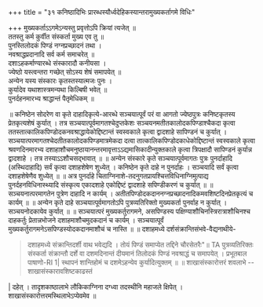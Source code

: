+++
title = "३१ कनिष्ठादिभिः प्रारब्धस्यौर्ध्वदेहिकस्यान्तरामुख्यकर्तागमे विधिः"

+++
मुख्यकर्ताऽऽगमेऽन्यस्तु प्रवृत्तोऽपि क्रियां त्यजेत् ॥  
ततस्तु कर्म कुर्वीत संस्कर्ता मुख्य एव तु ॥  
पुनस्तिलोदकं पिण्डं नग्नप्रच्छादनं तथा ।  
नवश्राद्धप्रदानादि सर्व कर्म समाचरेत् ॥  
दशाऽहकर्माण्यारब्धे संस्कारादौ कनीयसा ।  
ज्येष्ठो यस्त्वन्तरा गच्छेत् सोऽस्य शेषं समापयेत् ॥  
अन्येन यस्य संस्कारः कृतस्तस्यात्मजः पुनः ।  
कुर्यादेव यथाशास्त्रमन्यथा किल्बिषी भवेत् ॥  
पुनर्दहनमारभ्य श्राद्धान्तं पैतृमेधिकम् ॥  

॥ कनिष्ठेन सोदरेण वा कृते दाहादिकृत्ये-आरब्धे सञ्चयात्पूर्वं परं वा आगतो ज्येष्ठपुत्रः कनिष्टकृतस्य प्रेतकृत्यशेषं कुर्यात् । तत्र सञ्चयात्पूर्वमागतश्चेदुप्तकेशः सञ्चयनमतीतकालोदकपिण्डाश्चैकदा कृत्वा ततस्तात्कालिकपिण्डोदकनवश्राद्धायेकोद्दिष्टान्तं स्वस्वकाले कृत्वा द्वादशाहे सापिण्डनं च कुर्यात् । सञ्चयात्परमागतश्चेदतीतकालोदकपिण्डमात्रमेकदा दत्वा तात्कालिकपिण्डोदकाधेकोद्दिष्टान्तं स्वस्वकाले कृत्वा श्रवणदिनमारभ्य दशाहाशौचमनुष्ठायानन्तरमावृत्ताऽऽद्यमासिकादीन्युक्तकाले कृत्वा त्रिपक्षादौ सापिण्डनं कुर्यान्न द्वादशाहे । तत्र तस्याऽऽशौचसद्भावात् ॥ ॥ अन्येन संस्कारे कृते सञ्चयात्पूर्वमागतः पुत्रः पुनर्दाहादि (अस्थिदाहादि) सर्वं कृत्वा दशाहशेषेण शुध्येत् । कनिष्ठेन कृते दाहे न पुनर्दाहः । सञ्चयादि सर्वं कृत्वा दशाहशेषेणैव शुध्येत् ॥ ॥ अत्र पुनर्दाहे चिताग्निनाशे-तदनुगतप्रायश्चित्तविधिनाग्निमुत्पाद्य पुनर्दहनविधिनास्थ्यादि संस्कृत्य एकादशाहे एकोद्दिष्टं द्वादशाहे सपिण्डीकरणं च कुर्यात् ॥ ॥ सञ्चयनात्परमागतेन पुत्रेण दाहादि न कार्यम् । अतीतपिण्डोदकदाननग्नप्रच्छादनादिकमवशिष्टदिनप्रेतकृत्यं च कार्यम् ॥ ॥ अन्येन कृते दाहे सञ्चयात्पूर्वमागतोऽपि पुत्रव्यतिरिक्तो मुख्यकर्ता पुनर्वाह न कुर्यात् । सञ्चयनोदकायेव कुर्यात् ॥ ॥ सञ्चयात्परं मुख्यकर्तुरागमने, असपिण्डस्य पक्षिण्याशौचिनस्त्रिरात्राशौचिनश्च दाहकर्तुः प्रेतान्नभोजने दशाहमाशौचमुदकदानं च कार्यम् । सञ्चयात्पूर्वं मुख्यकर्तुरागमनेऽसपिण्डस्योदकदानमाशौचं च नास्ति ॥ ॥ दशाहमध्ये दर्शसंक्रान्तिसंभवे-वैद्यनाथीये-

> दशाहमध्ये संक्रान्तिदर्शी वाथ भवेद्यदि । तोयं पिण्डं समाप्येत तद्दिने चौरसेतरैः"॥ TA पुत्रव्यतिरिक्तः संस्कर्ता संक्रान्तौ दर्शे वा दशमदिनान्तं दीयमानं तिलोदकं पिण्डं नवश्राद्धं च समापयेत् । प्रभूतबाल पाषाणो-RI 1| स्थापनं शान्तिहोमं च दशमेऽहन्येव कुर्यादित्युक्तम् ॥ ॥ शाखासंस्कारोत्तरं शवलाभे -- शाखासंस्कारावशिष्टकाढस्तं

| दहेत् । तादृशकाष्ठालाभे लौकिकाग्निना दग्ध्वा तदस्थीनि महाजले क्षिपेत् । शाखासंस्कारोत्तरमस्थिलाभेऽप्येवमेव ॥